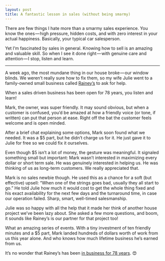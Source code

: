 ```yaml
---
layout: post
title: A fantastic lesson in sales (without being smarmy)
---
```


There are few things I hate more than a smarmy sales experience. You know the ones — high pressure, hidden costs, and with zero interest in your actual happiness. Basically, your typical car salesperson.

Yet I’m fascinated by sales in general. Knowing how to sell is an amazing and valuable skill. So when I see it done right — with genuine care and attention — I stop, listen and learn.

---

A week ago, the most mundane thing in our house broke — our window blinds. We weren’t really sure how to fix them, so my wife Julie went to a family-owned small business called [Rainey’s](https://www.raineysdc.com) to ask for help.

When a sales driven business has been open for 78 years, you listen and learn!

Mark, the owner, was super friendly. It may sound obvious, but when a customer is confused, you’d be amazed at how a friendly voice (or tone, if written) can put that person at ease. Right off the bat the customer feels welcome and is open minded.

After a brief chat explaining some options, Mark soon found what we needed. It was a $5 part, but he didn’t charge us for it. He just gave it to Julie for free so we could fix it ourselves.

Even though $5 isn’t a lot of money, the gesture was meaningful. It signaled something small but important: Mark wasn’t interested in maximizing every dollar or short term sale. He was genuinely interested in helping us. He was thinking of us as long-term customers. We really appreciated that.

Mark is no sales newbie though. He used this as a chance for a soft (but effective) upsell: “When one of the strings goes bad, usually they all start to go.” He told Julie how much it would cost to get the whole thing fixed and his exact availability for the next few days and the turnaround time, in case our operation failed. Sharp, smart, well-timed salesmanship.

Julie was so happy with all the help that it made her think of another house project we’ve been lazy about. She asked a few more questions, and boom, it sounds like Rainey’s is our partner for that project too!

What an amazing series of events. With a tiny investment of ten friendly minutes and a $5 part, Mark landed hundreds of dollars worth of work from us this year alone. And who knows how much lifetime business he’s earned from us.

It’s no wonder that Rainey’s has been [in business for 78 years](https://www.bbb.org/us/il/arlington-heights/profile/wallpaper/raineys-decorating-center-0654-88284189). 😍
